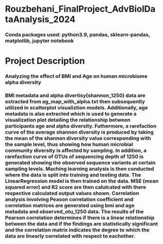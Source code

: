 # Rouzbehani_FinalProject_AdvBiolDataAnalysis_2024
### Conda packages used: python3.9, pandas, sklearn-pandas, matplotlib, jupyter notebook

# Project Description
### Analyzing the effect of BMI and Age on human microbiome alpha diversity

### BMI metadata and alpha divertisy(shannon_1250) data are extracted from ag_map_with_alpha.txt then subsequently utilized in scatterplot visualiztion models. Additionally, age metadata is also extracted which is used to generate a visualization plot detailing the relationship between participants age and alpha diversity. Futhermore, a rarefaction curve of the average shannon diversity is produced by taking the mean of the shannon diversity value corresponding with the sample level, thus showing how human microbial community diversity is affected by sampling. In addition, a rarefaction curve of OTUs of sequencing depth of 1250 is generated showing the observed sequence variants at certain sampling levels. Maching learning analysis is then conducted where the data is split into training and testing data. The LinearRegression model is then trained on the data. MSE (mean squared error) and R2 score are then calulcated with there respective calculated output values shown. Correlation analysis involving Peason correlation coefficient and correlation matrices are generated using bmi and age metadata and observed_otu_1250 data. The results of the Pearson correlation determines if there is a linear relationship between the data and if the findings are statistically significant and the correlation matrix indicates the degree to which the data are linearly correlated with respect to eachother.
